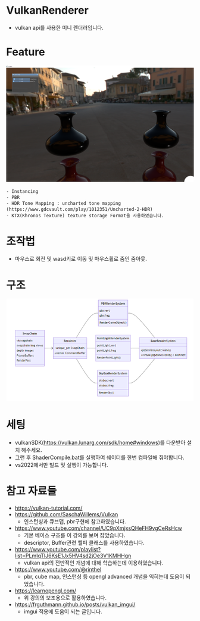 ﻿# VulkanRenderer
- vulkan api를 사용한 미니 렌더러입니다.


# Feature
![실행 결과](./image.png)
```
- Instancing
- PBR
- HDR Tone Mapping : uncharted tone mapping (https://www.gdcvault.com/play/1012351/Uncharted-2-HDR)
- KTX(Khronos Texture) texture storage Format을 사용하였습니다.

```

# 조작법
- 마우스로 회전 및 wasd키로 이동 및 마우스휠로 줌인 줌아웃.

# 구조
![구조](./flowchart.png)


# 세팅
- vulkanSDK(https://vulkan.lunarg.com/sdk/home#windows)를 다운받아 설치 해주세요.
- 그런 후 ShaderCompile.bat를 실행하여 쉐이더를 한번 컴파일해 줘야합니다.
- vs2022에서만 빌드 및 실행이 가능합니다.

# 참고 자료들
- https://vulkan-tutorial.com/
- https://github.com/SaschaWillems/Vulkan
  - 인스턴싱과 큐브맵, pbr구현에 참고하였습니다.
- https://www.youtube.com/channel/UC9pXmjxsQHeFH9vgCeRsHcw
  - 기본 베이스 구조를 이 강의를 보며 잡았습니다.
  - descriptor, Buffer관련 헬퍼 클래스를 사용하였습니다.
- https://www.youtube.com/playlist?list=PLmIqTlJ6KsE1Jx5HV4sd2jOe3V1KMHHgn
  - vulkan api의 전반적인 개념에 대해 학습하는데 이용하였습니다.
- https://www.youtube.com/@rinthel
  - pbr, cube map, 인스턴싱 등 opengl advanced 개념을 익히는데 도움이 되었습니다.
- https://learnopengl.com/
  - 위 강의의 보조용으로 활용하였습니다.
- https://frguthmann.github.io/posts/vulkan_imgui/
  - imgui 적용에 도움이 되는 글입니다.
